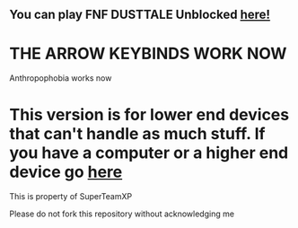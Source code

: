 ## You can play FNF DUSTTALE Unblocked [here!](https://superteamxp.github.io/FNF-DUSTTALE-Web-Low-End-Device/)
# THE ARROW KEYBINDS WORK NOW
Anthropophobia works now
# This version is for lower end devices that can't handle as much stuff. If you have a computer or a higher end device go [here](https://github.com/SuperTeamXP/FNF-DUSTTALE-Web-High-End-Device)

This is property of SuperTeamXP 

Please do not fork this repository without acknowledging me
